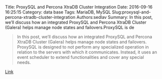 Title: ProxySQL and Percona XtraDB Cluster Integration
Date: 2016-09-16 16:25:15
Category: data base
Tags: MariaDB, MySQL
Slug:proxysql-and-percona-xtradb-cluster-integration
Authors:sedlav
Summary: In this post, we’ll discuss how an integrated ProxySQL and Percona XtraDB Cluster (Galera) helps manage node states and failovers.ProxySQL is de

> In this post, we’ll discuss how an integrated ProxySQL and Percona XtraDB Cluster (Galera) helps manage node states and failovers.
ProxySQL is designed to not perform any specialized operation in relation to the servers with which it communicates. Instead, it uses an event scheduler to extend functionalities and cover any special needs.

[Link](https://www.percona.com/blog/2016/09/15/proxysql-percona-cluster-galera-integration/)
